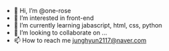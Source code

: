 - 👋 Hi, I’m @one-rose
- 👀 I’m interested in front-end
- 🌱 I’m currently learning jabascript, html, css, python
- 💞️ I’m looking to collaborate on ...
- 📫 How to reach me junghyun2117@naver.com

<!---
one-rose/one-rose is a ✨ special ✨ repository because its `README.md` (this file) appears on your GitHub profile.
You can click the Preview link to take a look at your changes.

